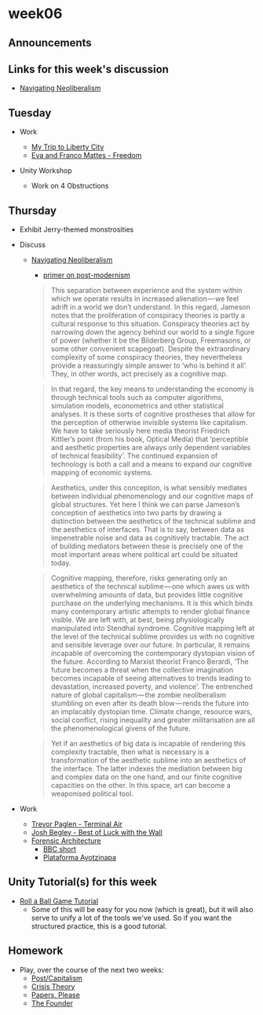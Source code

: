 # week06

## Announcements

## Links for this week's discussion

+ [Navigating Neoliberalism](https://medium.com/after-us/navigating-neoliberalism-f9fae2405488)

## Tuesday

+ Work
	+ [My Trip to Liberty City](https://www.youtube.com/watch?v=fxpDHiH5PKk)
	+ [Eva and Franco Mattes - Freedom](https://0100101110101101.org/freedom/)

+ Unity Workshop
	+ Work on 4 Obstructions

## Thursday

+ Exhibit Jerry-themed monstrosities
+ Discuss
	+ [Navigating Neoliberalism](https://medium.com/after-us/navigating-neoliberalism-f9fae2405488)

		+ [primer on post-modernism](https://www.youtube.com/watch?v=2Au9zuCWMMY)

		> This separation between experience and the system within which we operate results in increased alienation — we feel adrift in a world we don’t understand. In this regard, Jameson notes that the proliferation of conspiracy theories is partly a cultural response to this situation. Conspiracy theories act by narrowing down the agency behind our world to a single figure of power (whether it be the Bilderberg Group, Freemasons, or some other convenient scapegoat). Despite the extraordinary complexity of some conspiracy theories, they nevertheless provide a reassuringly simple answer to ‘who is behind it all’. They, in other words, act precisely as a cognitive map.

		> In that regard, the key means to understanding the economy is through technical tools such as computer algorithms, simulation models, econometrics and other statistical analyses. It is these sorts of cognitive prostheses that allow for the perception of otherwise invisible systems like capitalism. We have to take seriously here media theorist Friedrich Kittler’s point (from his book, Optical Media) that ‘perceptible and aesthetic properties are always only dependent variables of technical feasibility’. The continued expansion of technology is both a call and a means to expand our cognitive mapping of economic systems.

		> Aesthetics, under this conception, is what sensibly mediates between individual phenomenology and our cognitive maps of global structures. Yet here I think we can parse Jameson’s conception of aesthetics into two parts by drawing a distinction between the aesthetics of the technical sublime and the aesthetics of interfaces. That is to say, between data as impenetrable noise and data as cognitively tractable. The act of building mediators between these is precisely one of the most important areas where political art could be situated today.

		> Cognitive mapping, therefore, risks generating only an aesthetics of the technical sublime — one which awes us with overwhelming amounts of data, but provides little cognitive purchase on the underlying mechanisms. It is this which binds many contemporary artistic attempts to render global finance visible. We are left with, at best, being physiologically manipulated into Stendhal syndrome. Cognitive mapping left at the level of the technical sublime provides us with no cognitive and sensible leverage over our future. In particular, it remains incapable of overcoming the contemporary dystopian vision of the future. According to Marxist theorist Franco Berardi, ‘The future becomes a threat when the collective imagination becomes incapable of seeing alternatives to trends leading to devastation, increased poverty, and violence’. The entrenched nature of global capitalism — the zombie neoliberalism stumbling on even after its death blow — rends the future into an implacably dystopian time. Climate change, resource wars, social conflict, rising inequality and greater militarisation are all the phenomenological givens of the future.

		> Yet if an aesthetics of big data is incapable of rendering this complexity tractable, then what is necessary is a transformation of the aesthetic sublime into an aesthetics of the interface. The latter indexes the mediation between big and complex data on the one hand, and our finite cognitive capacities on the other. In this space, art can become a weaponised political tool.

+ Work
	+ [Trevor Paglen - Terminal Air](http://countermapcollection.org/collection/terminal-air/)
	+ [Josh Begley - Best of Luck with the Wall](https://vimeo.com/189015526)
	+ [Forensic Architecture](https://www.forensic-architecture.org/)
		+ [BBC short](https://www.youtube.com/watch?v=ehvtpGzF1r4)
		+ [Plataforma Ayotzinapa](http://www.plataforma-ayotzinapa.org/)

## Unity Tutorial(s) for this week

+ [Roll a Ball Game Tutorial](https://unity3d.com/learn/tutorials/s/roll-ball-tutorial)
	+ Some of this will be easy for you now (which is great), but it will also serve to unify a lot of the tools we've used. So if you want the structured practice, this is a good tutorial.

## Homework

+ Play, over the course of the next two weeks:
	+ [Post/Capitalism](https://colestia.itch.io/postcapitalism)
	+ [Crisis Theory](https://colestia.itch.io/crisis-theory)
	+ [Papers, Please]()
	+ [The Founder](https://thefounder.biz/play/)
